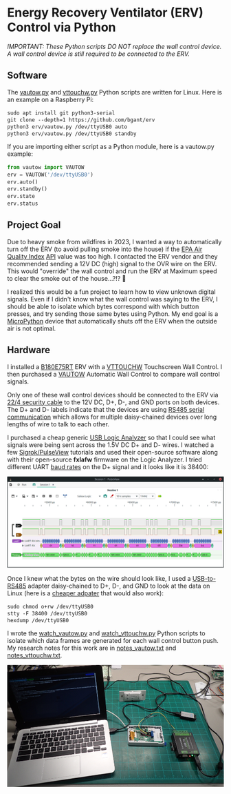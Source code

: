 # Energy Recovery Ventilator (ERV) Control via Python

*IMPORTANT: These Python scripts DO NOT replace the wall control device. A wall control device is still required to be connected to the ERV.*

## Software

The [vautow.py](vautow.py) and [vttouchw.py](vttouchw.py) Python scripts are written for Linux. Here is an example on a Raspberry Pi:
```
sudo apt install git python3-serial
git clone --depth=1 https://github.com/bgant/erv
python3 erv/vautow.py /dev/ttyUSB0 auto
python3 erv/vautow.py /dev/ttyUSB0 standby
```

If you are importing either script as a Python module, here is a vautow.py example:
```python
from vautow import VAUTOW
erv = VAUTOW('/dev/ttyUSB0')
erv.auto()
erv.standby()
erv.state
erv.status
```

## Project Goal
Due to heavy smoke from wildfires in 2023, I wanted a way to automatically turn off the ERV (to avoid pulling smoke into the house) if the [EPA Air Quality Index](https://www.airnow.gov/national-maps/) [API](https://docs.airnowapi.org/webservices) value was too high. I contacted the ERV vendor and they recommended sending a 12V DC (high) signal to the OVR wire on the ERV. This would "override" the wall control and run the ERV at Maximum speed to clear the smoke out of the house...?!? :thinking:

I realized this would be a fun project to learn how to view unknown digital signals. Even if I didn't know what the wall control was saying to the ERV, I should be able to isolate which bytes correspond with which button presses, and try sending those same bytes using Python. My end goal is a [MicroPython](https://micropython.org/) device that automatically shuts off the ERV when the outside air is not optimal.

## Hardware
I installed a [B180E75RT](https://www.sylvane.com/broan-b180e75rt-ai-series-180-cfm-energy-recovery-ventilator.html) ERV with a [VTTOUCHW](https://www.sylvane.com/broan-vautow-automatic-wall-control-ai-series.html) Touchscreen Wall Control. I then purchased a [VAUTOW](https://www.sylvane.com/broan-vautow-automatic-wall-control-ai-series.html) Automatic Wall Control to compare wall control signals.

Only one of these wall control devices should be connected to the ERV via [22/4 security cable](https://www.lowes.com/pd/Southwire-1-ft-22-4-Solid-White-Security-Cable/4284059) to the 12V DC, D+, D-, and GND ports on both devices. The D+ and D- labels indicate that the devices are using [RS485 serial communication](https://en.wikipedia.org/wiki/RS-485) which allows for multiple daisy-chained devices over long lengths of wire to talk to each other.

I purchased a cheap generic [USB Logic Analyzer](https://www.amazon.com/gp/product/B077LSG5P2) so that I could see what signals were being sent across the 1.5V DC D+ and D- wires. I watched a few [Sigrok/PulseView](https://sigrok.org/wiki/Main_Page) tutorials and used their open-source software along with their open-source **fxlafw** firmware on the Logic Analyzer. I tried different UART [baud rates](https://lucidar.me/en/serialib/most-used-baud-rates-table/) on the D+ signal and it looks like it is 38400: 

![Image](PulseView_RS485_VAUTOW.png)

Once I knew what the bytes on the wire should look like, I used a [USB-to-RS485](https://www.amazon.com/gp/product/B0BTYKS8LK) adapter daisy-chained to D+, D-, and GND to look at the data on Linux (here is a [cheaper adpater](https://www.amazon.com/Industrial-USB-RS485-Converter-Communication/dp/B081MB6PN2) that would also work):

```
sudo chmod o+rw /dev/ttyUSB0
stty -F 38400 /dev/ttyUSB0
hexdump /dev/ttyUSB0
```

I wrote the [watch_vautow.py](watch_vautow.py) and [watch_vttouchw.py](watch_vttouchw.py) Python scripts to isolate which data frames are generated for each wall control button push. My research notes for this work are in [notes_vautow.txt](notes_vautow.txt) and [notes_vttouchw.txt](notes_vttouchw.txt).

![Image](workbench.png)



